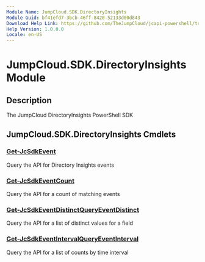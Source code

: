 ```yaml
---
Module Name: JumpCloud.SDK.DirectoryInsights
Module Guid: bf41efd7-3bcb-46ff-8420-52133d00d843
Download Help Link: https://github.com/TheJumpCloud/jcapi-powershell/tree/master/SDKs/PowerShell/jumpcloud.sdk.directoryinsights
Help Version: 1.0.0.0
Locale: en-US
---
```


# JumpCloud.SDK.DirectoryInsights Module
## Description
The JumpCloud DirectoryInsights PowerShell SDK

## JumpCloud.SDK.DirectoryInsights Cmdlets
### [Get-JcSdkEvent](Get-JcSdkEvent.md)
Query the API for Directory Insights events

### [Get-JcSdkEventCount](Get-JcSdkEventCount.md)
Query the API for a count of matching events

### [Get-JcSdkEventDistinctQueryEventDistinct](Get-JcSdkEventDistinctQueryEventDistinct.md)
Query the API for a list of distinct values for a field

### [Get-JcSdkEventIntervalQueryEventInterval](Get-JcSdkEventIntervalQueryEventInterval.md)
Query the API for a list of counts by time interval

